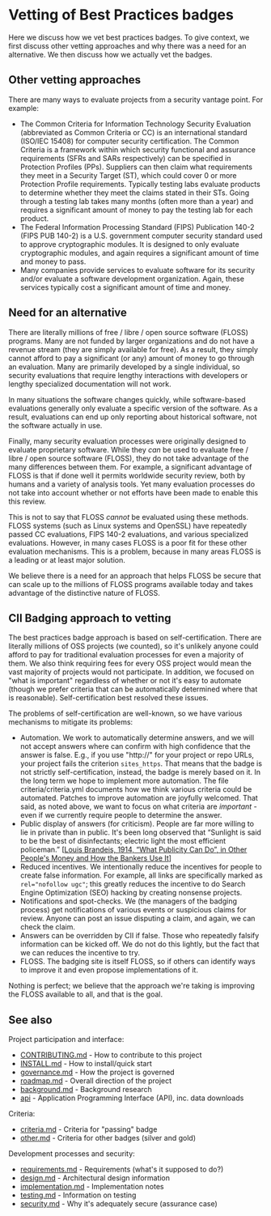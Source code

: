 # Vetting of Best Practices badges

<!-- SPDX-License-Identifier: (MIT OR CC-BY-3.0+) -->

Here we discuss how we vet best practices badges.
To give context, we first discuss other vetting approaches
and why there was a need for an alternative.
We then discuss how we actually vet the badges.

## Other vetting approaches

There are many ways to evaluate projects from a security vantage point.
For example:

* The Common Criteria for Information Technology Security Evaluation
  (abbreviated as Common Criteria or CC) is
  an international standard (ISO/IEC 15408) for computer security certification.
  The Common Criteria is a framework within which security functional and
  assurance requirements (SFRs and SARs respectively) can be specified in
  Protection Profiles (PPs).
  Suppliers can then claim what requirements they meet in a Security Target
  (ST), which could cover 0 or more Protection Profile requirements.
  Typically testing labs evaluate products to determine
  whether they meet the claims stated in their STs.
  Going through a testing lab takes many months (often more than a year)
  and requires a significant amount of money to pay the testing lab for
  each product.
* The Federal Information Processing Standard (FIPS) Publication 140-2
  (FIPS PUB 140-2) is a U.S. government computer security standard used
  to approve cryptographic modules.
  It is designed to only evaluate cryptographic modules, and again
  requires a significant amount of time and money to pass.
* Many companies provide services to evaluate software for its security
  and/or evaluate a software development organization.
  Again, these services typically cost a significant amount of time and money.

## Need for an alternative

There are literally millions of free / libre / open source software (FLOSS)
programs.
Many are not funded by larger organizations and do not have a revenue stream
(they are simply available for free).
As a result, they simply cannot afford to pay a
significant (or any) amount of money to go through an evaluation.
Many are primarily developed by a single individual, so security evaluations
that require lengthy interactions with developers or lengthy specialized
documentation will not work.

In many situations the software changes quickly,
while software-based evaluations generally
only evaluate a specific version of the software.
As a result, evaluations can end up only reporting about historical software,
not the software actually in use.

Finally, many security evaluation processes were originally designed
to evaluate proprietary software.
While they *can* be used to evaluate
free / libre / open source software (FLOSS),
they do not take advantage of the many differences between them.
For example, a significant advantage of FLOSS is that if done well
it permits worldwide security review,
both by humans and a variety of analysis tools.
Yet many evaluation processes do not take into account whether or not
efforts have been made to enable this this review.

This is not to say that FLOSS *cannot* be evaluated using these methods.
FLOSS systems (such as Linux systems and OpenSSL)
have repeatedly passed CC evaluations, FIPS 140-2 evaluations,
and various specialized evaluations.
However, in many cases FLOSS is a poor fit for these other evaluation
mechanisms.
This is a problem, because in many areas FLOSS is a leading or at least
major solution.

We believe there is a need for an approach that helps FLOSS be secure
that can scale up to the millions of FLOSS programs available today and
takes advantage of the distinctive nature of FLOSS.

## CII Badging approach to vetting

The best practices badge approach is based on self-certification.
There are literally millions of OSS projects (we counted), so it's unlikely
anyone could afford to pay for traditional evaluation processes for even a
majority of them. We also think requiring fees for every OSS project would
mean the vast majority of projects would not participate. In addition,
we focused on "what is important" regardless of whether or not it's
easy to automate (though we prefer criteria that can be automatically
determined where that is reasonable).
Self-certification best resolved these issues.

The problems of self-certification are well-known, so we have various
mechanisms to mitigate its problems:

* Automation. We work to automatically determine answers, and we will not accept answers where can confirm with high confidence that the answer is false. E.g., if you use "http://" for your project or repo URLs, your project fails the criterion `sites_https`. That means that the badge is not strictly self-certification, instead, the badge is merely based on it. In the long term we hope to implement more automation. The file criteria/criteria.yml documents how we think various criteria could be automated. Patches to improve automation are joyfully welcomed.  That said, as noted above, we want to focus on what criteria are *important* - even if we currently require people to determine the answer.
* Public display of answers (for criticism).  People are far more willing to lie in private than in public. It's been long observed that
 “Sunlight is said to be the best of disinfectants; electric light the most efficient policeman.” [[Louis Brandeis, 1914, “What Publicity Can Do”, in Other People's Money and How the Bankers Use It](http://louisville.edu/law/library/special-collections/the-louis-d.-brandeis-collection/other-peoples-money-chapter-v)]
* Reduced incentives. We intentionally reduce the incentives for people to create false information.  For example, all links are specifically marked as `rel="nofollow ugc"`; this greatly reduces the incentive to do Search Engine Optimization (SEO) hacking by creating nonsense projects.
* Notifications and spot-checks. We (the managers of the badging process) get notifications of various events or suspicious claims for review. Anyone can post an issue disputing a claim, and again, we can check the claim.
* Answers can be overridden by CII if false. Those who repeatedly falsify information can be kicked off. We do not do this lightly, but the fact that we can reduces the incentive to try.
* FLOSS.  The badging site is itself FLOSS, so if others can identify ways to improve it and even propose implementations of it.

Nothing is perfect; we believe that the approach we're taking is
improving the FLOSS available to all, and that is the goal.

## See also

Project participation and interface:

* [CONTRIBUTING.md](../CONTRIBUTING.md) - How to contribute to this project
* [INSTALL.md](INSTALL.md) - How to install/quick start
* [governance.md](governance.md) - How the project is governed
* [roadmap.md](roadmap.md) - Overall direction of the project
* [background.md](background.md) - Background research
* [api](api.md) - Application Programming Interface (API), inc. data downloads

Criteria:

* [criteria.md](criteria.md) - Criteria for "passing" badge
* [other.md](other.md) - Criteria for other badges (silver and gold)

Development processes and security:

* [requirements.md](requirements.md) - Requirements (what's it supposed to do?)
* [design.md](design.md) - Architectural design information
* [implementation.md](implementation.md) - Implementation notes
* [testing.md](testing.md) - Information on testing
* [security.md](security.md) - Why it's adequately secure (assurance case)
